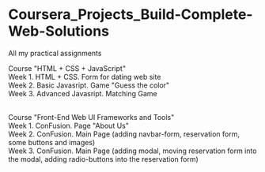 # Coursera_Projects_Build-Complete-Web-Solutions
All my practical assignments

Course "HTML + CSS + JavaScript"<br>
Week 1. HTML + CSS. Form for dating web site<br>
Week 2. Basic Javasript. Game "Guess the color"<br>
Week 3. Advanced Javasript. Matching Game<br><br>

Course "Front-End Web UI Frameworks and Tools"<br>
Week 1. ConFusion. Page "About Us"<br>
Week 2. ConFusion. Main Page (adding navbar-form, reservation form, some buttons and images)<br>
Week 3. ConFusion. Main Page (adding modal, moving reservation form into the modal, adding radio-buttons into the reservation form)<br>

